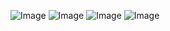 ![Image](https://github.com/user-attachments/assets/d6e73c69-63a8-4ca7-9d22-1d8c4b41f452)
![Image](https://github.com/user-attachments/assets/bcfdf7ca-2154-48bd-ad3f-a0b6c7cbea97)
![Image](https://github.com/user-attachments/assets/b1ffbaa2-a844-46c1-8ccd-534763ff8a1c)
![Image](https://github.com/user-attachments/assets/3b627e14-ecec-4188-ad50-184eadf386aa)
